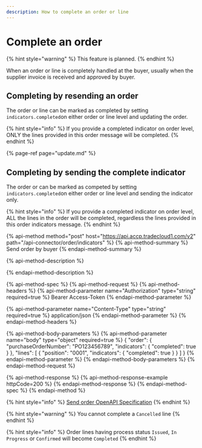 ```yaml
---
description: How to complete an order or line
---
```


# Complete an order

{% hint style="warning" %}
This feature is planned.
{% endhint %}

When an order or line is completely handled at the buyer, usually when the supplier invoice is received and approved by buyer.

## Completing by resending an order

The order or line can be marked as completed by setting `indicators.completed`on either order or line level and updating the order.

{% hint style="info" %}
If you provide a completed indicator on order level, ONLY the lines provided in this order message will be completed.
{% endhint %}

{% page-ref page="update.md" %}

## Completing by sending the complete indicator

The order or can be marked as competed  by setting `indicators.completed`on either order or line level and sending the indicator only.

{% hint style="info" %}
If you provide a completed indicator on order level, ALL the lines in the order will be completed, regardless the lines provided in this order indicators message.
{% endhint %}

{% api-method method="post" host="https://api.accp.tradecloud1.com/v2" path="/api-connector/order/indicators" %}
{% api-method-summary %}
Send order by buyer
{% endapi-method-summary %}

{% api-method-description %}

{% endapi-method-description %}

{% api-method-spec %}
{% api-method-request %}
{% api-method-headers %}
{% api-method-parameter name="Authorization" type="string" required=true %}
Bearer Access-Token
{% endapi-method-parameter %}

{% api-method-parameter name="Content-Type" type="string" required=true %}
application/json
{% endapi-method-parameter %}
{% endapi-method-headers %}

{% api-method-body-parameters %}
{% api-method-parameter name="body" type="object" required=true %}
{
  "order": {
    "purchaseOrderNumber": "PO123456789",
    "indicators": {
      "completed": true
    }
  },
  "lines": [
    {
      "position": "0001",
      "indicators": {
        "completed": true
      }
    }
  ]
}
{% endapi-method-parameter %}
{% endapi-method-body-parameters %}
{% endapi-method-request %}

{% api-method-response %}
{% api-method-response-example httpCode=200 %}
{% endapi-method-response %}
{% endapi-method-spec %}
{% endapi-method %}

{% hint style="info" %}
[Send order OpenAPI Specification](https://swagger-ui.accp.tradecloud1.com/?url=https://api.accp.tradecloud1.com/v2/api-connector/specs.yaml#/buyer-endpoints/sendOrderIndicatorsByBuyerRoute)
{% endhint %}

{% hint style="warning" %}
You cannot complete a `Cancelled` line
{% endhint %}

{% hint style="info" %}
Order lines having process status `Issued`, `In Progress` or `Confirmed` will become `Completed`
{% endhint %}
